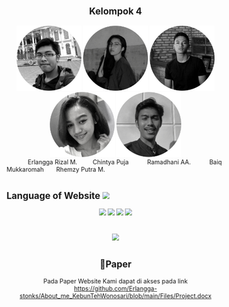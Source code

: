 
## <p align="center"><b>Kelompok 4</b></p>

<div align="center">
  
   <img src="https://github.com/Erlangga-stonks/About_me_KebunTehWonosari/blob/main/photos/er.png" width="150px">
  <img src="https://github.com/Erlangga-stonks/About_me_KebunTehWonosari/blob/main/photos/tya.png" width="150px">
  <img src="https://github.com/Erlangga-stonks/About_me_KebunTehWonosari/blob/main/photos/rama.png" width="150px">
  <img src="https://github.com/Erlangga-stonks/About_me_KebunTehWonosari/blob/main/photos/putri.png" width="150px">
  <img src="https://github.com/Erlangga-stonks/About_me_KebunTehWonosari/blob/main/photos/rhemzy.png" width="150px">
</div>  


  <tr>
    <th float="left" width="100px">&ensp;&ensp;&ensp;&ensp;&ensp;&ensp;&ensp;Erlangga Rizal M. &ensp;&ensp;&ensp;&ensp; Chintya Puja &ensp;&ensp;&ensp;&ensp;&ensp; Ramadhani AA. &ensp;&ensp;&ensp;&ensp;&ensp; Baiq Mukkaromah &ensp;&ensp;&ensp; Rhemzy Putra M.</th>
  </tr>

  
  #
  
  ## Language of Website <img src="https://i.pinimg.com/originals/b5/01/3d/b5013de0baec1cb12e8e6975fa7b5eb2.gif" width="100px">
  <div align="center">
  <img src="https://img.shields.io/badge/Windows-0078D6?style=for-the-badge&logo=windows&logoColor=white">
  <img src="https://img.shields.io/badge/HTML-239120?style=for-the-badge&logo=html5&logoColor=white">
  <img src="https://img.shields.io/badge/CSS-239120?&style=for-the-badge&logo=css3&logoColor=white">
  <img src="https://img.shields.io/badge/JavaScript-F7DF1E?style=for-the-badge&logo=javascript&logoColor=black">
 
  #
  
  <div align="center">
  <img src="https://github-readme-stats.vercel.app/api/top-langs/?username=Erlangga-stonks&theme=blue-green">
  </div>
 
  #
  
  ## 📑Paper
  
 Pada Paper Website Kami dapat di akses pada link https://github.com/Erlangga-stonks/About_me_KebunTehWonosari/blob/main/Files/Project.docx
  
